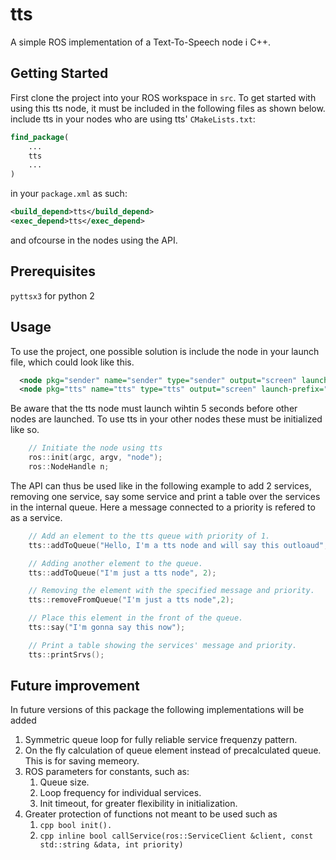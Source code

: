 # tts
A simple ROS implementation of a Text-To-Speech node i C++.
## Getting Started
First clone the project into your ROS workspace in ``` src ```.
To get started with using this tts node, it must be included in the following files as shown below. 
include tts in your nodes who are using tts' ```CMakeLists.txt```:
```CMake
find_package(
	...
  	tts
	...
)
```
in your ```package.xml``` as such:
```xml
<build_depend>tts</build_depend>
<exec_depend>tts</exec_depend>
```
and ofcourse in the nodes using the API.
## Prerequisites
``` pyttsx3 ``` for python 2
## Usage
To use the project, one possible solution is include the node in your launch file, which could look like this.
```xml
  <node pkg="sender" name="sender" type="sender" output="screen" launch-prefix="gnome-terminal -e" />
  <node pkg="tts" name="tts" type="tts" output="screen" launch-prefix="gnome-terminal -e"/>
```
Be aware that the tts node must launch wihtin 5 seconds before other nodes are launched.
To use tts in your other nodes these must be initialized like so.
```cpp
    // Initiate the node using tts
    ros::init(argc, argv, "node");
    ros::NodeHandle n;
```
The API can thus be used like in the following example to add 2 services, removing one service, say some service and print a table over the services in the internal queue. Here a message connected to a priority is refered to as a service.

```cpp
    // Add an element to the tts queue with priority of 1.
    tts::addToQueue("Hello, I'm a tts node and will say this outloaud", 1);

    // Adding another element to the queue.
    tts::addToQueue("I'm just a tts node", 2);

    // Removing the element with the specified message and priority.
    tts::removeFromQueue("I'm just a tts node",2);

    // Place this element in the front of the queue.
    tts::say("I'm gonna say this now");

    // Print a table showing the services' message and priority.
    tts::printSrvs();
```

## Future improvement
In future versions of this package the following implementations will be added 
1. Symmetric queue loop for fully reliable service frequenzy pattern.
2. On the fly calculation of queue element instead of precalculated queue. This is for saving memeory.
3. ROS parameters for constants, such as:
   1. Queue size.
   2. Loop frequency for individual services.
   3. Init timeout, for greater flexibility in initialization.
4. Greater protection of functions not meant to be used such as
   1. ```cpp bool init(). ```
   2. ```cpp inline bool callService(ros::ServiceClient &client, const std::string &data, int priority) ```

